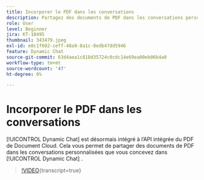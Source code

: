 ```yaml
---
title: Incorporer le PDF dans les conversations
description: Partagez des documents de PDF dans les conversations personnalisées que vous concevez dans Dynamic Chat.
role: User
level: Beginner
jira: KT-10495
thumbnail: 343479.jpeg
exl-id: e8c1f602-ceff-48a9-8a1c-8edb47dd5946
feature: Dynamic Chat
source-git-commit: 63d4aea1c818d35724c0cdc14e69ea00eb06b4a0
workflow-type: tm+mt
source-wordcount: '47'
ht-degree: 0%

---
```


# Incorporer le PDF dans les conversations

[!UICONTROL Dynamic Chat] est désormais intégré à l’API intégrée du PDF de Document Cloud. Cela vous permet de partager des documents de PDF dans les conversations personnalisées que vous concevez dans [!UICONTROL Dynamic Chat] .

>[!VIDEO](https://video.tv.adobe.com/v/343479/?quality=12&learn=on){transcript=true}
